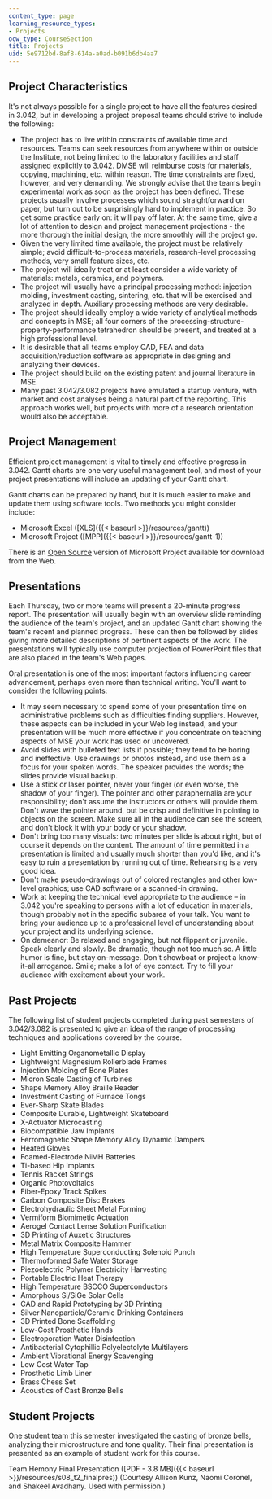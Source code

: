 ```yaml
---
content_type: page
learning_resource_types:
- Projects
ocw_type: CourseSection
title: Projects
uid: 5e9712bd-8af8-614a-a0ad-b091b6db4aa7
---
```


Project Characteristics
-----------------------

It's not always possible for a single project to have all the features desired in 3.042, but in developing a project proposal teams should strive to include the following:

*   The project has to live within constraints of available time and resources. Teams can seek resources from anywhere within or outside the Institute, not being limited to the laboratory facilities and staff assigned explicitly to 3.042. DMSE will reimburse costs for materials, copying, machining, etc. within reason. The time constraints are fixed, however, and very demanding. We strongly advise that the teams begin experimental work as soon as the project has been defined. These projects usually involve processes which sound straightforward on paper, but turn out to be surprisingly hard to implement in practice. So get some practice early on: it will pay off later. At the same time, give a lot of attention to design and project management projections - the more thorough the initial design, the more smoothly will the project go.
*   Given the very limited time available, the project must be relatively simple; avoid difficult-to-process materials, research-level processing methods, very small feature sizes, etc.
*   The project will ideally treat or at least consider a wide variety of materials: metals, ceramics, and polymers.
*   The project will usually have a principal processing method: injection molding, investment casting, sintering, etc. that will be exercised and analyzed in depth. Auxiliary processing methods are very desirable.
*   The project should ideally employ a wide variety of analytical methods and concepts in MSE; all four corners of the processing-structure-property-performance tetrahedron should be present, and treated at a high professional level.
*   It is desirable that all teams employ CAD, FEA and data acquisition/reduction software as appropriate in designing and analyzing their devices.
*   The project should build on the existing patent and journal literature in MSE.
*   Many past 3.042/3.082 projects have emulated a startup venture, with market and cost analyses being a natural part of the reporting. This approach works well, but projects with more of a research orientation would also be acceptable.

Project Management
------------------

Efficient project management is vital to timely and effective progress in 3.042. Gantt charts are one very useful management tool, and most of your project presentations will include an updating of your Gantt chart.

Gantt charts can be prepared by hand, but it is much easier to make and update them using software tools. Two methods you might consider include:

*   Microsoft Excel ([XLS]({{< baseurl >}}/resources/gantt))
*   Microsoft Project ([MPP]({{< baseurl >}}/resources/gantt-1))

There is an [Open Source](http://sourceforge.net/projects/openproj/) version of Microsoft Project available for download from the Web.

Presentations
-------------

Each Thursday, two or more teams will present a 20-minute progress report. The presentation will usually begin with an overview slide reminding the audience of the team's project, and an updated Gantt chart showing the team's recent and planned progress. These can then be followed by slides giving more detailed descriptions of pertinent aspects of the work. The presentations will typically use computer projection of PowerPoint files that are also placed in the team's Web pages.

Oral presentation is one of the most important factors influencing career advancement, perhaps even more than technical writing. You'll want to consider the following points:

*   It may seem necessary to spend some of your presentation time on administrative problems such as difficulties finding suppliers. However, these aspects can be included in your Web log instead, and your presentation will be much more effective if you concentrate on teaching aspects of MSE your work has used or uncovered.
*   Avoid slides with bulleted text lists if possible; they tend to be boring and ineffective. Use drawings or photos instead, and use them as a focus for your spoken words. The speaker provides the words; the slides provide visual backup.
*   Use a stick or laser pointer, never your finger (or even worse, the shadow of your finger). The pointer and other paraphernalia are your responsibility; don't assume the instructors or others will provide them. Don't wave the pointer around, but be crisp and definitive in pointing to objects on the screen. Make sure all in the audience can see the screen, and don't block it with your body or your shadow.
*   Don't bring too many visuals: two minutes per slide is about right, but of course it depends on the content. The amount of time permitted in a presentation is limited and usually much shorter than you'd like, and it's easy to ruin a presentation by running out of time. Rehearsing is a very good idea.
*   Don't make pseudo-drawings out of colored rectangles and other low-level graphics; use CAD software or a scanned-in drawing.
*   Work at keeping the technical level appropriate to the audience – in 3.042 you're speaking to persons with a lot of education in materials, though probably not in the specific subarea of your talk. You want to bring your audience up to a professional level of understanding about your project and its underlying science.
*   On demeanor: Be relaxed and engaging, but not flippant or juvenile. Speak clearly and slowly. Be dramatic, though not too much so. A little humor is fine, but stay on-message. Don't showboat or project a know-it-all arrogance. Smile; make a lot of eye contact. Try to fill your audience with excitement about your work.

Past Projects
-------------

The following list of student projects completed during past semesters of 3.042/3.082 is presented to give an idea of the range of processing techniques and applications covered by the course.

*   Light Emitting Organometallic Display
*   Lightweight Magnesium Rollerblade Frames
*   Injection Molding of Bone Plates
*   Micron Scale Casting of Turbines
*   Shape Memory Alloy Braille Reader
*   Investment Casting of Furnace Tongs
*   Ever-Sharp Skate Blades
*   Composite Durable, Lightweight Skateboard
*   X-Actuator Microcasting
*   Biocompatible Jaw Implants
*   Ferromagnetic Shape Memory Alloy Dynamic Dampers
*   Heated Gloves
*   Foamed-Electrode NiMH Batteries
*   Ti-based Hip Implants
*   Tennis Racket Strings
*   Organic Photovoltaics
*   Fiber-Epoxy Track Spikes
*   Carbon Composite Disc Brakes
*   Electrohydraulic Sheet Metal Forming
*   Vermiform Biomimetic Actuation
*   Aerogel Contact Lense Solution Purification
*   3D Printing of Auxetic Structures
*   Metal Matrix Composite Hammer
*   High Temperature Superconducting Solenoid Punch
*   Thermoformed Safe Water Storage
*   Piezoelectric Polymer Electricity Harvesting
*   Portable Electric Heat Therapy
*   High Temperature BSCCO Superconductors
*   Amorphous Si/SiGe Solar Cells
*   CAD and Rapid Prototyping by 3D Printing
*   Silver Nanoparticle/Ceramic Drinking Containers
*   3D Printed Bone Scaffolding
*   Low-Cost Prosthetic Hands
*   Electroporation Water Disinfection
*   Antibacterial Cytophillic Polyelectolyte Multilayers
*   Ambient Vibrational Energy Scavenging
*   Low Cost Water Tap
*   Prosthetic Limb Liner
*   Brass Chess Set
*   Acoustics of Cast Bronze Bells

Student Projects
----------------

One student team this semester investigated the casting of bronze bells, analyzing their microstructure and tone quality. Their final presentation is presented as an example of student work for this course.

Team Hemony Final Presentation ([PDF - 3.8 MB]({{< baseurl >}}/resources/s08_t2_finalpres)) (Courtesy Allison Kunz, Naomi Coronel, and Shakeel Avadhany. Used with permission.)